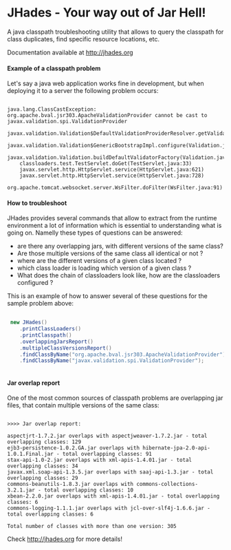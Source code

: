 JHades - Your way out of Jar Hell!
======

A java classpath troubleshooting utility that allows to query the classpath for class duplicates, find specific resource locations, etc.

Documentation available at http://jhades.org


#### Example of a classpath problem

Let's say a java web application works fine in development, but when deploying it to a server the following problem occurs:

```

java.lang.ClassCastException: org.apache.bval.jsr303.ApacheValidationProvider cannot be cast to javax.validation.spi.ValidationProvider
	javax.validation.Validation$DefaultValidationProviderResolver.getValidationProviders(Validation.java:332)
	javax.validation.Validation$GenericBootstrapImpl.configure(Validation.java:256)
	javax.validation.Validation.buildDefaultValidatorFactory(Validation.java:111)
	classloaders.test.TestServlet.doGet(TestServlet.java:33)
	javax.servlet.http.HttpServlet.service(HttpServlet.java:621)
	javax.servlet.http.HttpServlet.service(HttpServlet.java:728)
	org.apache.tomcat.websocket.server.WsFilter.doFilter(WsFilter.java:91)

```

#### How to troubleshoot

JHades provides several commands that allow to extract from the runtime environment a lot of information 
which is essential to understanding what is going on. Namelly these types of questions can be answered:

- are there any overlapping jars, with different versions of the same class?
- Are those multiple versions of the same class all identical or not ?
- where are the different versions of a given class located ?
- which class loader is loading which version of a given class ?
- What does the chain of classloaders look like, how are the classloaders configured ?

This is an example of how to answer several of these questions for the sample problem above:

```java
 
 new JHades()
	.printClassLoaders()
	.printClasspath()
	.overlappingJarsReport()
	.multipleClassVersionsReport()
	.findClassByName("org.apache.bval.jsr303.ApacheValidationProvider")
	.findClassByName("javax.validation.spi.ValidationProvider"); 
	
```

#### Jar overlap report 

One of the most common sources of classpath problems are overlapping jar files, that contain multiple versions of the same class:

```

>>>> Jar overlap report: 
 
aspectjrt-1.7.2.jar overlaps with aspectjweaver-1.7.2.jar - total overlapping classes: 129
ejb3-persistence-1.0.2.GA.jar overlaps with hibernate-jpa-2.0-api-1.0.1.Final.jar - total overlapping classes: 91
stax-api-1.0-2.jar overlaps with xml-apis-1.4.01.jar - total overlapping classes: 34
javax.xml.soap-api-1.3.5.jar overlaps with saaj-api-1.3.jar - total overlapping classes: 29
commons-beanutils-1.8.3.jar overlaps with commons-collections-3.2.1.jar - total overlapping classes: 10
xbean-2.2.0.jar overlaps with xml-apis-1.4.01.jar - total overlapping classes: 6
commons-logging-1.1.1.jar overlaps with jcl-over-slf4j-1.6.6.jar - total overlapping classes: 6
 
Total number of classes with more than one version: 305

```

Check http://jhades.org for more details!
